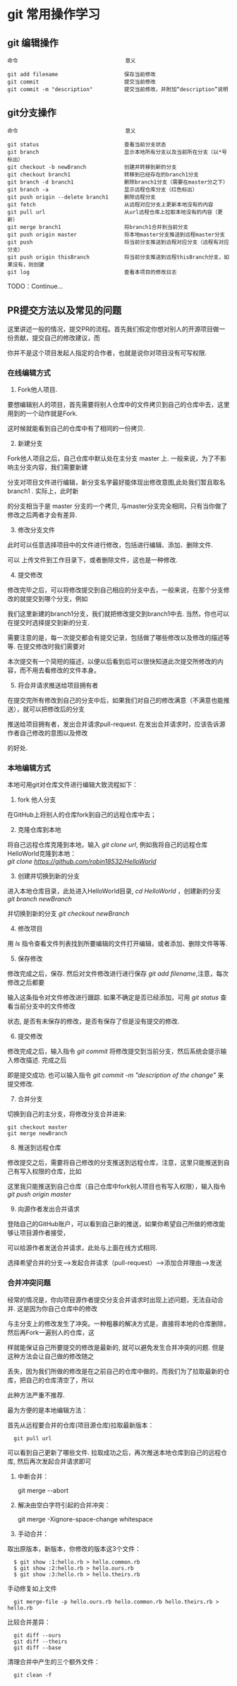 # git 常用操作学习

## git 编辑操作

    命令                                  意义

    git add filename                     保存当前修改
    git commit                           提交当前修改
    git commit -m "description"          提交当前修改，并附加“description”说明

## git分支操作

    命令                                  意义

    git status                           查看当前分支状态
    git branch                           显示本地所有分支以及当前所在分支（以*号标出）
    git checkout -b newBranch            创建并转移到新的分支
    git checkout branch1                 转移到已经存在的branch1分支
    git branch -d branch1                删除branch1分支（需要在master分之下）
    git branch -a                        显示远程仓库分支（红色标出）
    git push origin --delete branch1     删除远程分支
    git fetch                            从远程对应分支上更新本地没有的内容
    git pull url                         从url远程仓库上拉取本地没有的内容（更新）
    git merge branch1                    将branch1合并到当前分支
    git push origin master               将本地master分支推送到远程master分支
    git push                             将当前分支推送到远程对应分支（远程有对应分支）
    git push origin thisBranch           将当前分支推送到远程thisBranch分支，如果没有，则创建
    git log                              查看本项目的修改日志

TODO：Continue...

## PR提交方法以及常见的问题

这里讲述一般的情况，提交PR的流程。首先我们假定你想对别人的开源项目做一份贡献，提交自己的修改建议，而

你并不是这个项目发起人指定的合作者，也就是说你对项目没有可写权限.

### 在线编辑方式

1. Fork他人项目.  

  要想编辑别人的项目，首先需要将别人仓库中的文件拷贝到自己的仓库中去，这里用到的一个动作就是Fork.

  这时候就能看到自己的仓库中有了相同的一份拷贝.

2. 新建分支

  Fork他人项目之后，自己仓库中默认处在主分支 master 上. 一般来说，为了不影响主分支内容，我们需要新建

  分支对项目文件进行编辑，新分支名字最好能体现出修改意图,此处我们暂且取名 branch1 . 实际上，此时新

  的分支相当于是 master 分支的一个拷贝, 与master分支完全相同，只有当你做了修改之后两者才会有差异.

3. 修改分支文件

  此时可以任意选择项目中的文件进行修改，包括进行编辑、添加、删除文件.

  可以 上传文件到工作目录下，或者删除文件，这也是一种修改.

4. 提交修改

  修改完毕之后，可以将修改提交到自己相应的分支中去，一般来说，在那个分支修改的就提交到哪个分支，例如

  我们这里新建的branch1分支，我们就把修改提交到branch1中去. 当然，你也可以在提交时选择提交到新的分支.

  需要注意的是，每一次提交都会有提交记录，包括做了哪些修改以及修改的描述等等. 在提交修改时我们需要对

  本次提交有一个简短的描述，以便以后看到后可以很快知道此次提交所修改的内容，而不用去看修改的文件本身。

5. 将合并请求推送给项目拥有者

  在提交完所有修改到自己的分支中后，如果我们对自己的修改满意（不满意也能推送），就可以把修改后的分支

  推送给项目拥有者，发出合并请求pull-request. 在发出合并请求时，应该告诉源作者自己修改的意图以及修改

  的好处.

### 本地编辑方式

  本地可用git对仓库文件进行编辑大致流程如下：

1. fork 他人分支

  在GitHub上将别人的仓库fork到自己的远程仓库中去；

2. 克隆仓库到本地

  将自己远程仓库克隆到本地，输入 *git clone url*, 例如我将自己的远程仓库HelloWorld克隆到本地：  
    *git clone https://github.com/robin18532/HelloWorld*

3. 创建并切换到新的分支

  进入本地仓库目录，此处进入HelloWorld目录, *cd HelloWorld* ，创建新的分支 *git branch newBranch*

  并切换到新的分支 *git checkout newBranch*

4. 修改项目

  用 *ls* 指令查看文件列表找到所要编辑的文件打开编辑，或者添加、删除文件等等.

5. 保存修改

  修改完成之后，保存. 然后对文件修改进行进行保存 *git add filename*,注意，每次修改之后都要

  输入这条指令对文件修改进行跟踪. 如果不确定是否已经添加，可用 *git status* 查看当前分支中的文件修改

  状态, 是否有未保存的修改，是否有保存了但是没有提交的修改.

6. 提交修改

  修改完成之后，输入指令 *git commit* 将修改提交到当前分支，然后系统会提示输入修改描述. 完成之后

  即是提交成功. 也可以输入指令 *git commit -m "description of the change"* 来提交修改.

7. 合并分支

  切换到自己的主分支，将修改分支合并进来:   

    git checkout master  
    git merge newBranch

8. 推送到远程仓库

  修改提交之后，需要将自己修改的分支推送到远程仓库，注意，这里只能推送到自己有写入权限的仓库，比如

  这里我只能推送到自己仓库（自己仓库中fork别人项目也有写入权限），输入指令 *git push origin master*

9. 向源作者发出合并请求

  登陆自己的GitHub账户，可以看到自己新的推送，如果你希望自己所做的修改能够让项目源作者接受，

  可以给源作者发送合并请求，此处与上面在线方式相同.

  选择希望合并的分支——>发起合并请求（pull-request）——>添加合并理由——>发送

### 合并冲突问题

  经常的情况是，你向项目源作者提交分支合并请求时出现上述问题，无法自动合并. 这是因为你自己仓库中的修改

  与主分支上的修改发生了冲突。一种粗暴的解决方式是，直接将本地的仓库删除，然后再Fork一遍别人的仓库，这

  样就能保证自己所要提交的修改是最新的, 就可以避免发生合并冲突的问题. 但是这种方法会让自己做的修改随之

  丢失，因为我们所做的修改是在之前自己的仓库中做的，而我们为了拉取最新的仓库，把自己的仓库清空了，所以

  此种方法严重不推荐.

  最为方便的是本地编辑方法：

  首先从远程要合并的仓库(项目源仓库)拉取最新版本：
  
      git pull url
      
  可以看到自己更新了哪些文件. 拉取成功之后，再次推送本地仓库到自己的远程仓库, 然后再次发起合并请求即可
  
1. 中断合并：
  
      git merge --abort
      
2. 解决由空白字符引起的合并冲突：
  
      git merge -Xignore-space-change whitespace
  
3. 手动合并：
  
  取出原版本，新版本，你修改的版本这3个文件：
       
      $ git show :1:hello.rb > hello.common.rb
      $ git show :2:hello.rb > hello.ours.rb
      $ git show :3:hello.rb > hello.theirs.rb
  
  手动修复如上文件
   
      git merge-file -p hello.ours.rb hello.common.rb hello.theirs.rb > hello.rb
      
  比较合并差异：
  
      git diff --ours
      git diff --theirs
      git diff --base
  
  清理合并中产生的三个额外文件：
  
      git clean -f
